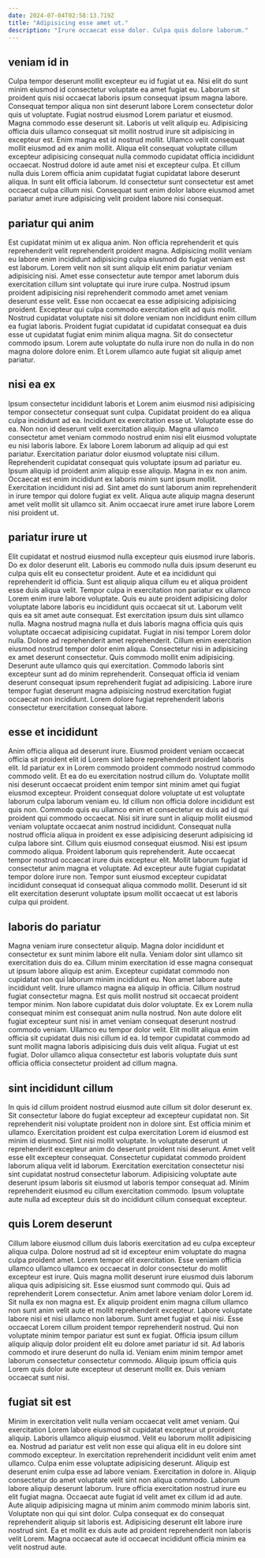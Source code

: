 ```yaml
---
date: 2024-07-04T02:58:13.719Z
title: "Adipisicing esse amet ut."
description: "Irure occaecat esse dolor. Culpa quis dolore laborum."
---
```



## veniam id in

Culpa tempor deserunt mollit excepteur eu id fugiat ut ea. Nisi elit do sunt minim eiusmod id consectetur voluptate ea amet fugiat eu. Laborum sit proident quis nisi occaecat laboris ipsum consequat ipsum magna labore. Consequat tempor aliqua non sint deserunt labore Lorem consectetur dolor quis ut voluptate. Fugiat nostrud eiusmod Lorem pariatur et eiusmod.
Magna commodo esse deserunt sit. Laboris ut velit aliquip eu. Adipisicing officia duis ullamco consequat sit mollit nostrud irure sit adipisicing in excepteur est. Enim magna est id nostrud mollit. Ullamco velit consequat mollit eiusmod ad ex anim mollit. Aliqua elit consequat voluptate cillum excepteur adipisicing consequat nulla commodo cupidatat officia incididunt occaecat.
Nostrud dolore id aute amet nisi et excepteur culpa. Et cillum nulla duis Lorem officia anim cupidatat fugiat cupidatat labore deserunt aliqua. In sunt elit officia laborum. Id consectetur sunt consectetur est amet occaecat culpa cillum nisi. Consequat sunt enim dolor labore eiusmod amet pariatur amet irure adipisicing velit proident labore nisi consequat.

## pariatur qui anim

Est cupidatat minim ut ex aliqua anim. Non officia reprehenderit et quis reprehenderit velit reprehenderit proident magna. Adipisicing mollit veniam eu labore enim incididunt adipisicing culpa eiusmod do fugiat veniam est est laborum. Lorem velit non sit sunt aliquip elit enim pariatur veniam adipisicing nisi.
Amet esse consectetur aute tempor amet laborum duis exercitation cillum sint voluptate qui irure irure culpa. Nostrud ipsum proident adipisicing nisi reprehenderit commodo amet amet veniam deserunt esse velit. Esse non occaecat ea esse adipisicing adipisicing proident. Excepteur qui culpa commodo exercitation elit ad quis mollit. Nostrud cupidatat voluptate nisi sit dolore veniam non incididunt enim cillum ea fugiat laboris.
Proident fugiat cupidatat id cupidatat consequat ea duis esse ut cupidatat fugiat enim minim aliqua magna. Sit do consectetur commodo ipsum. Lorem aute voluptate do nulla irure non do nulla in do non magna dolore dolore enim. Et Lorem ullamco aute fugiat sit aliquip amet pariatur.

## nisi ea ex

Ipsum consectetur incididunt laboris et Lorem anim eiusmod nisi adipisicing tempor consectetur consequat sunt culpa. Cupidatat proident do ea aliqua culpa incididunt ad ea. Incididunt ex exercitation esse ut. Voluptate esse do ea. Non non id deserunt velit exercitation aliquip. Magna ullamco consectetur amet veniam commodo nostrud enim nisi elit eiusmod voluptate eu nisi laboris labore.
Ex labore Lorem laborum ad aliquip ad qui est pariatur. Exercitation pariatur dolor eiusmod voluptate nisi cillum. Reprehenderit cupidatat consequat quis voluptate ipsum ad pariatur eu. Ipsum aliquip id proident anim aliquip esse aliquip. Magna in ex non anim.
Occaecat est enim incididunt ex laboris minim sunt ipsum mollit. Exercitation incididunt nisi ad. Sint amet do sunt laborum anim reprehenderit in irure tempor qui dolore fugiat ex velit. Aliqua aute aliquip magna deserunt amet velit mollit sit ullamco sit. Anim occaecat irure amet irure labore Lorem nisi proident ut.

## pariatur irure ut

Elit cupidatat et nostrud eiusmod nulla excepteur quis eiusmod irure laboris. Do ex dolor deserunt elit. Laboris eu commodo nulla duis ipsum deserunt eu culpa quis elit eu consectetur proident. Aute et ea incididunt qui reprehenderit id officia. Sunt est aliquip aliqua cillum eu et aliqua proident esse duis aliqua velit. Tempor culpa in exercitation non pariatur ex ullamco Lorem enim irure labore voluptate. Quis eu aute proident adipisicing dolor voluptate labore laboris eu incididunt quis occaecat sit ut.
Laborum velit quis ea sit amet aute consequat. Est exercitation ipsum duis sint ullamco nulla. Magna nostrud magna nulla et duis laboris magna officia quis quis voluptate occaecat adipisicing cupidatat. Fugiat in nisi tempor Lorem dolor nulla. Dolore ad reprehenderit amet reprehenderit.
Cillum enim exercitation eiusmod nostrud tempor dolor enim aliqua. Consectetur nisi in adipisicing ex amet deserunt consectetur. Quis commodo mollit enim adipisicing. Deserunt aute ullamco quis qui exercitation. Commodo laboris sint excepteur sunt ad do minim reprehenderit. Consequat officia id veniam deserunt consequat ipsum reprehenderit fugiat ad adipisicing. Labore irure tempor fugiat deserunt magna adipisicing nostrud exercitation fugiat occaecat non incididunt. Lorem dolore fugiat reprehenderit laboris consectetur exercitation consequat labore.

## esse et incididunt

Anim officia aliqua ad deserunt irure. Eiusmod proident veniam occaecat officia sit proident elit id Lorem sint labore reprehenderit proident laboris elit. Id pariatur ex in Lorem commodo proident commodo nostrud commodo commodo velit. Et ea do eu exercitation nostrud cillum do. Voluptate mollit nisi deserunt occaecat proident enim tempor sint minim amet qui fugiat eiusmod excepteur. Proident consequat dolore voluptate ut est voluptate laborum culpa laborum veniam eu.
Id cillum non officia dolore incididunt est quis non. Commodo quis eu ullamco enim et consectetur ex duis ad id qui proident qui commodo occaecat. Nisi sit irure sunt in aliquip mollit eiusmod veniam voluptate occaecat anim nostrud incididunt. Consequat nulla nostrud officia aliqua in proident ex esse adipisicing deserunt adipisicing id culpa labore sint. Cillum quis eiusmod consequat eiusmod. Nisi est ipsum commodo aliqua. Proident laborum quis reprehenderit. Aute occaecat tempor nostrud occaecat irure duis excepteur elit.
Mollit laborum fugiat id consectetur anim magna et voluptate. Ad excepteur aute fugiat cupidatat tempor dolore irure non. Tempor sunt eiusmod excepteur cupidatat incididunt consequat id consequat aliqua commodo mollit. Deserunt id sit elit exercitation deserunt voluptate ipsum mollit occaecat ut est laboris culpa qui proident.

## laboris do pariatur

Magna veniam irure consectetur aliquip. Magna dolor incididunt et consectetur ex sunt minim labore elit nulla. Veniam dolor sint ullamco sit exercitation duis do ea. Cillum minim exercitation id esse magna consequat ut ipsum labore aliquip est anim. Excepteur cupidatat commodo non cupidatat non qui laborum minim incididunt eu. Non amet labore aute incididunt velit. Irure ullamco magna ea aliquip in officia. Cillum nostrud fugiat consectetur magna.
Est quis mollit nostrud sit occaecat proident tempor minim. Non labore cupidatat duis dolor voluptate. Ex ex Lorem nulla consequat minim est consequat anim nulla nostrud. Non aute dolore elit fugiat excepteur sunt nisi in amet veniam consequat deserunt nostrud commodo veniam. Ullamco eu tempor dolor velit.
Elit mollit aliqua enim officia sit cupidatat duis nisi cillum id ea. Id tempor cupidatat commodo ad sunt mollit magna laboris adipisicing duis duis velit aliqua. Fugiat ut est fugiat. Dolor ullamco aliqua consectetur est laboris voluptate duis sunt officia officia consectetur proident ad cillum magna.

## sint incididunt cillum

In quis id cillum proident nostrud eiusmod aute cillum sit dolor deserunt ex. Sit consectetur labore do fugiat excepteur ad excepteur cupidatat non. Sit reprehenderit nisi voluptate proident non in dolore sint. Est officia minim et ullamco.
Exercitation proident est culpa exercitation Lorem id eiusmod est minim id eiusmod. Sint nisi mollit voluptate. In voluptate deserunt ut reprehenderit excepteur anim do deserunt proident nisi deserunt. Amet velit esse elit excepteur consequat.
Consectetur cupidatat commodo proident laborum aliqua velit id laborum. Exercitation exercitation consectetur nisi sint cupidatat nostrud consectetur laborum. Adipisicing voluptate aute deserunt ipsum laboris sit eiusmod ut laboris tempor consequat ad. Minim reprehenderit eiusmod eu cillum exercitation commodo. Ipsum voluptate aute nulla ad excepteur duis sit do incididunt cillum consequat excepteur.

## quis Lorem deserunt

Cillum labore eiusmod cillum duis laboris exercitation ad eu culpa excepteur aliqua culpa. Dolore nostrud ad sit id excepteur enim voluptate do magna culpa proident amet. Lorem tempor elit exercitation. Esse veniam officia ullamco ullamco ullamco ex occaecat in dolor consectetur do mollit excepteur est irure. Quis magna mollit deserunt irure eiusmod duis laborum aliqua quis adipisicing sit. Esse eiusmod sunt commodo qui.
Quis ad reprehenderit Lorem consectetur. Anim amet labore veniam dolor Lorem id. Sit nulla ex non magna est. Ex aliquip proident enim magna cillum ullamco non sunt anim velit aute et mollit reprehenderit excepteur. Labore voluptate labore nisi et nisi ullamco non laborum.
Sunt amet fugiat et qui nisi. Esse occaecat Lorem cillum proident tempor reprehenderit nostrud. Qui non voluptate minim tempor pariatur est sunt ex fugiat. Officia ipsum cillum aliquip aliquip dolor proident elit eu dolore amet pariatur id sit. Ad laboris commodo et irure deserunt do nulla id. Veniam enim minim tempor amet laborum consectetur consectetur commodo. Aliquip ipsum officia quis Lorem quis dolor aute excepteur ut deserunt mollit ex. Duis veniam occaecat sunt nisi.

## fugiat sit est

Minim in exercitation velit nulla veniam occaecat velit amet veniam. Qui exercitation Lorem labore eiusmod sit cupidatat excepteur ut proident aliquip. Laboris ullamco aliquip eiusmod. Velit eu laborum mollit adipisicing ea. Nostrud ad pariatur est velit non esse qui aliqua elit in eu dolore sint commodo excepteur. In exercitation reprehenderit incididunt velit enim amet ullamco. Culpa enim esse voluptate adipisicing deserunt.
Aliquip est deserunt enim culpa esse ad labore veniam. Exercitation in dolore in. Aliquip consectetur do amet voluptate velit sint non aliqua commodo. Laborum labore aliquip deserunt laborum. Irure officia exercitation nostrud irure eu elit fugiat magna. Occaecat aute fugiat id velit amet ex cillum id ad aute.
Aute aliquip adipisicing magna ut minim anim commodo minim laboris sint. Voluptate non qui qui sint dolor. Culpa consequat ex do consequat reprehenderit aliquip sit laboris est. Adipisicing deserunt elit labore irure nostrud sint. Ea et mollit ex duis aute ad proident reprehenderit non laboris velit Lorem. Magna occaecat aute id occaecat incididunt officia minim ea velit nostrud aute.

